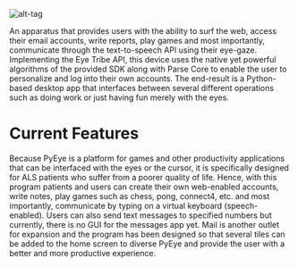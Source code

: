 ![alt-tag](https://github.com/ScrypticLabs/PyEye/blob/master/src/imgs/PyEye_Logo(revised).png)

An apparatus that provides users with the ability to surf the web, access their email accounts, write reports, play games and most importantly, communicate through the text-to-speech API using their eye-gaze. Implementing the Eye Tribe API, this device uses the native yet powerful algorithms of the provided SDK along with Parse Core to enable the user to personalize and log into their own accounts. The end-result is a Python-based desktop app that interfaces between several different operations such as doing work or just having fun merely with the eyes.

# Current Features
Because PyEye is a platform for games and other productivity applications that can be interfaced with the eyes or the cursor, it is specifically designed for ALS patients who suffer from a poorer quality of life. Hence, with this program
patients and users can create their own web-enabled accounts, write notes, play games such as chess, pong, connect4, etc.
and most importantly, communicate by typing on a virtual keyboard (speech-enabled). Users can also send text 
messages to specified numbers but currently, there is no GUI for the messages app yet. Mail is another outlet for expansion
and the program has been designed so that several tiles can be added to the home screen to diverse PyEye and provide 
the user with a better and more productive experience.
